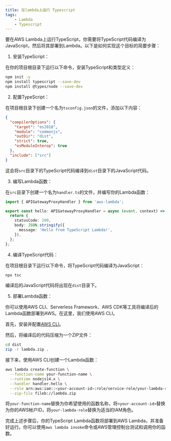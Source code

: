 ```yaml
---
title: 在lambda上运行 Typescript
tags: 
    - Lambda
    - Typescript
---
```

要在AWS Lambda上运行TypeScript，你需要将TypeScript代码编译为JavaScript，然后将其部署到Lambda。以下是如何实现这个目标的简要步骤：

1. 安装TypeScript：

在你的项目根目录下运行以下命令，安装TypeScript和类型定义：

```bash
npm init -y
npm install typescript --save-dev
npm install @types/node --save-dev
```

2. 配置TypeScript：

在项目根目录下创建一个名为`tsconfig.json`的文件，添加以下内容：

```json
{
  "compilerOptions": {
    "target": "es2018",
    "module": "commonjs",
    "outDir": "dist",
    "strict": true,
    "esModuleInterop": true
  },
  "include": ["src"]
}
```

这会将`src`目录下的TypeScript代码编译到`dist`目录下的JavaScript代码。

3. 编写Lambda函数：

在`src`目录下创建一个名为`handler.ts`的文件，并编写你的Lambda函数：

```typescript
import { APIGatewayProxyHandler } from 'aws-lambda';

export const hello: APIGatewayProxyHandler = async (event, context) => {
  return {
    statusCode: 200,
    body: JSON.stringify({
      message: 'Hello from TypeScript Lambda!',
    }),
  };
};
```

4. 编译TypeScript代码：

在项目根目录下运行以下命令，将TypeScript代码编译为JavaScript：

```bash
npx tsc
```

编译后的JavaScript代码将出现在`dist`目录下。

5. 部署Lambda函数：

你可以使用AWS CLI、Serverless Framework、AWS CDK等工具将编译后的Lambda函数部署到AWS。在这里，我们使用AWS CLI。

首先，安装并配置[AWS CLI](https://aws.amazon.com/cli/)。

然后，将编译后的代码压缩为一个ZIP文件：

```bash
cd dist
zip -r lambda.zip .
```

接下来，使用AWS CLI创建一个Lambda函数：

```bash
aws lambda create-function \
  --function-name your-function-name \
  --runtime nodejs14.x \
  --handler handler.hello \
  --role arn:aws:iam::<your-account-id>:role/service-role/your-lambda-role \
  --zip-file fileb://lambda.zip
```

将`your-function-name`替换为你希望使用的函数名称，将`<your-account-id>`替换为你的AWS帐户ID，将`your-lambda-role`替换为适当的IAM角色。

完成上述步骤后，你的TypeScript Lambda函数将部署到AWS Lambda，并准备好运行。你可以使用`aws lambda invoke`命令或AWS管理控制台测试和调用你的函数。
